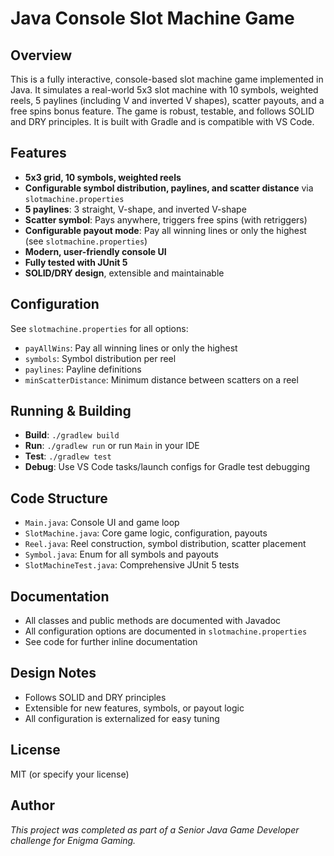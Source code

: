 # Java Console Slot Machine Game

## Overview
This is a fully interactive, console-based slot machine game implemented in Java. It simulates a real-world 5x3 slot machine with 10 symbols, weighted reels, 5 paylines (including V and inverted V shapes), scatter payouts, and a free spins bonus feature. The game is robust, testable, and follows SOLID and DRY principles. It is built with Gradle and is compatible with VS Code.

## Features
- **5x3 grid, 10 symbols, weighted reels**
- **Configurable symbol distribution, paylines, and scatter distance** via `slotmachine.properties`
- **5 paylines**: 3 straight, V-shape, and inverted V-shape
- **Scatter symbol**: Pays anywhere, triggers free spins (with retriggers)
- **Configurable payout mode**: Pay all winning lines or only the highest (see `slotmachine.properties`)
- **Modern, user-friendly console UI**
- **Fully tested with JUnit 5**
- **SOLID/DRY design**, extensible and maintainable

## Configuration
See `slotmachine.properties` for all options:
- `payAllWins`: Pay all winning lines or only the highest
- `symbols`: Symbol distribution per reel
- `paylines`: Payline definitions
- `minScatterDistance`: Minimum distance between scatters on a reel

## Running & Building
- **Build**: `./gradlew build`
- **Run**: `./gradlew run` or run `Main` in your IDE
- **Test**: `./gradlew test`
- **Debug**: Use VS Code tasks/launch configs for Gradle test debugging

## Code Structure
- `Main.java`: Console UI and game loop
- `SlotMachine.java`: Core game logic, configuration, payouts
- `Reel.java`: Reel construction, symbol distribution, scatter placement
- `Symbol.java`: Enum for all symbols and payouts
- `SlotMachineTest.java`: Comprehensive JUnit 5 tests

## Documentation
- All classes and public methods are documented with Javadoc
- All configuration options are documented in `slotmachine.properties`
- See code for further inline documentation

## Design Notes
- Follows SOLID and DRY principles
- Extensible for new features, symbols, or payout logic
- All configuration is externalized for easy tuning

## License
MIT (or specify your license)

## Author
*This project was completed as part of a Senior Java Game Developer challenge for Enigma Gaming.*
